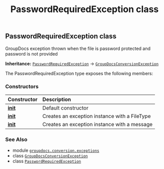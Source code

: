 ﻿---
title: PasswordRequiredException class
second_title: GroupDocs.Conversion for Python via .NET API References
description: 
type: docs
weight: 90
url: /python-net/groupdocs.conversion.exceptions/passwordrequiredexception/
is_root: false
---

## PasswordRequiredException class

GroupDocs exception thrown when the file is password protected and password is not provided



**Inheritance:** [`PasswordRequiredException`](/conversion/python-net/groupdocs.conversion.exceptions/passwordrequiredexception) → 
[`GroupDocsConversionException`](/conversion/python-net/groupdocs.conversion.exceptions/groupdocsconversionexception)



The PasswordRequiredException type exposes the following members:

### Constructors
| Constructor | Description |
| :- | :- |
| [__init__](/conversion/python-net/groupdocs.conversion.exceptions/passwordrequiredexception/__init__/#) | Default constructor |
| [__init__](/conversion/python-net/groupdocs.conversion.exceptions/passwordrequiredexception/__init__/#groupdocs.conversion.filetypes.FileType) | Creates an exception instance with a FileType |
| [__init__](/conversion/python-net/groupdocs.conversion.exceptions/passwordrequiredexception/__init__/#str) | Creates an exception instance with a message |



### See Also
* module [`groupdocs.conversion.exceptions`](..)
* class [`GroupDocsConversionException`](/conversion/python-net/groupdocs.conversion.exceptions/groupdocsconversionexception)
* class [`PasswordRequiredException`](/conversion/python-net/groupdocs.conversion.exceptions/passwordrequiredexception)
